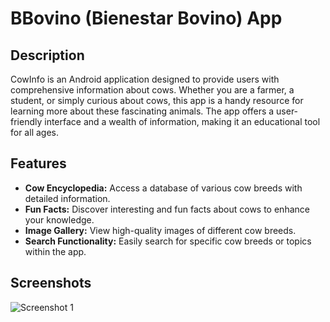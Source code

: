 # BBovino (Bienestar Bovino) App

## Description

CowInfo is an Android application designed to provide users with comprehensive information about cows. Whether you are a farmer, a student, or simply curious about cows, this app is a handy resource for learning more about these fascinating animals. The app offers a user-friendly interface and a wealth of information, making it an educational tool for all ages.

## Features

- **Cow Encyclopedia:** Access a database of various cow breeds with detailed information.
- **Fun Facts:** Discover interesting and fun facts about cows to enhance your knowledge.
- **Image Gallery:** View high-quality images of different cow breeds.
- **Search Functionality:** Easily search for specific cow breeds or topics within the app.

## Screenshots

![Screenshot 1]()
